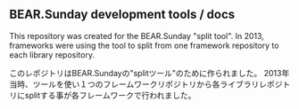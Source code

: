 BEAR.Sunday development tools / docs
------------------------------------

This repository was created for the BEAR.Sunday "split tool".
In 2013, frameworks were using the tool to split from one framework repository to each library repository.

このレポジトリはBEAR.Sundayの"splitツール"のために作られました。
2013年当時、ツールを使い１つのフレームワークリポジトリから各ライブラリレポジトリにsplitする事が各フレームワークで行われました。

